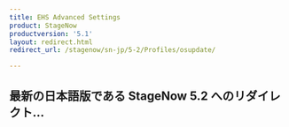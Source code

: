 ```yaml
---
title: EHS Advanced Settings
product: StageNow
productversion: '5.1'
layout: redirect.html
redirect_url: /stagenow/sn-jp/5-2/Profiles/osupdate/

---
```


## 最新の日本語版である StageNow 5.2 へのリダイレクト...






